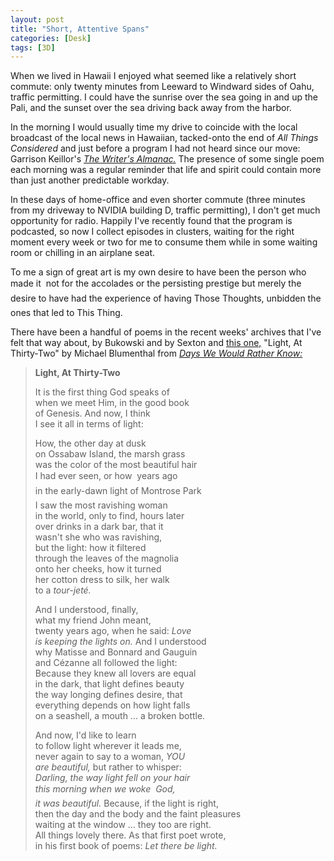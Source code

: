 ```yaml
---
layout: post
title: "Short, Attentive Spans"
categories: [Desk]
tags: [3D]
---
```

When we lived in Hawaii I enjoyed what seemed like a relatively short commute: only twenty minutes from Leeward to Windward sides of Oahu, traffic permitting. I could have the sunrise over the sea going in and up the Pali, and the sunset over the sea driving back away from the harbor.

In the morning I would usually time my drive to coincide with the local broadcast of the local news in Hawaiian, tacked-onto the end of <i>All Things Considered</i> and just before a program I had not heard since our move: Garrison Keillor's <a href="http://writersalmanac.publicradio.org/"><i>The Writer's Almanac.</i></a> The presence of some single poem each morning was a regular reminder that life and spirit could contain more than just another predictable workday.


<!--more-->
In these days of home-office and even shorter commute (three minutes from my driveway to NVIDIA building D, traffic permitting), I don't get much opportunity for radio. Happily I've recently found that the program is podcasted, so now I collect episodes in clusters, waiting for the right moment every week or two for me to consume them while in some waiting room or chilling in an airplane seat.

To me a sign of great art is my own desire to have been the person who made it &#151; not for the accolades or the persisting prestige but merely the desire to have had the experience of having Those Thoughts, unbidden &#151; the ones that led to This Thing.

There have been a handful of poems in the recent weeks' archives that I've felt that way about, by Bukowski and by Sexton and <a href="http://writersalmanac.publicradio.org/programs/2006/07/24/">this one,</a> "Light, At Thirty-Two" by Michael Blumenthal from <a href="http://www.pleasureboatstudio.com/orders.html"><i>Days We Would Rather Know:</i></a>

<blockquote><b>Light, At Thirty-Two</b>

It is the first thing God speaks of<br />when we meet Him, in the good book<br />of Genesis. And now, I think<br />I see it all in terms of light:

How, the other day at dusk<br />on Ossabaw Island, the marsh grass<br />was the color of the most beautiful hair<br />I had ever seen, or how &#151; years ago<br />in the early-dawn light of Montrose Park &#151;<br />I saw the most ravishing woman<br />in the world, only to find, hours later<br />over drinks in a dark bar, that it<br />wasn't she who was ravishing,<br />but the light: how it filtered<br />through the leaves of the magnolia<br />onto her cheeks, how it turned<br />her cotton dress to silk, her walk<br />to a <i>tour-jet&eacute;.</i>

And I understood, finally,<br />what my friend John meant,<br />twenty years ago, when he said: <i>Love<br />is keeping the lights on.</i> And I understood<br />why Matisse and Bonnard and Gauguin<br />and C&eacute;zanne all followed the light:<br />Because they knew all lovers are equal<br />in the dark, that light defines beauty<br />the way longing defines desire, that<br />everything depends on how light falls<br />on a seashell, a mouth ... a broken bottle.

And now, I'd like to learn<br />to follow light wherever it leads me,<br />never again to say to a woman, <i>YOU<br />are beautiful,</i> but rather to whisper:<br /><i>Darling, the way light fell on your hair<br />this morning when we woke &#151; God,<br />it was beautiful.</i> Because, if the light is right,<br />then the day and the body and the faint pleasures<br />waiting at the window ... they too are right.<br />All things lovely there. As that first poet wrote,<br />in his first book of poems: <i>Let there be light.</i>
</blockqote>

